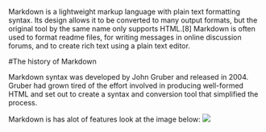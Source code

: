 Markdown is a lightweight markup language with plain text formatting syntax. Its design allows it to be converted to many output formats, but the original tool by the same name only supports HTML.[8] Markdown is often used to format readme files, for writing messages in online discussion forums, and to create rich text using a plain text editor.

#The history of Markdown

Markdown syntax was developed by John Gruber and released in 2004. Gruber had grown tired of the effort involved in producing well-formed HTML and set out to create a syntax and conversion tool that simplified the process.

Markdown is has alot of features look at the image below:
![](https://i.pinimg.com/originals/33/19/81/3319813c4fd34c1e5d8663ea3a632329.jpg)
